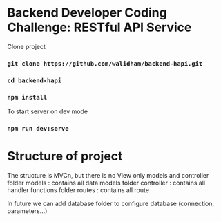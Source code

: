 # Backend Developer Coding Challenge: RESTful API Service
Clone project
### `git clone https://github.com/walidham/backend-hapi.git`
### `cd backend-hapi`
### `npm install`



To start server on dev mode
### `npm run dev:serve`

# Structure of project
The structure is MVCn, but there is no View only models and controller
folder models : contains all data models
folder controller : contains all handler functions
folder routes : contains all route

In future we can add database folder to configure database (connection, parameters...)